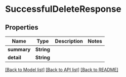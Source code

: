 # SuccessfulDeleteResponse

## Properties

| Name        | Type       | Description | Notes |
| ----------- | ---------- | ----------- | ----- |
| **summary** | **String** |             |
| **detail**  | **String** |             |

[[Back to Model list]](../README.md#documentation-for-models) [[Back to API list]](../README.md#documentation-for-api-endpoints) [[Back to README]](../README.md)
